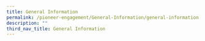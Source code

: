 ```yaml
---
title: General Information
permalink: /pioneer-engagement/General-Information/general-information
description: ""
third_nav_title: General Information
---
```


